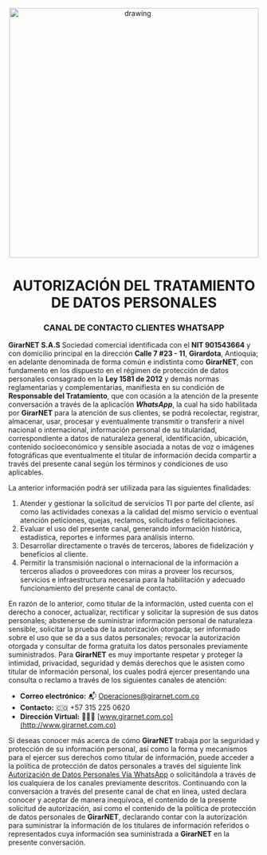 <p align="center">
  <img src="https://drive.google.com/uc?export=view&id=1IOfE1dKrdg5ScKsoBxPqvmS-VMbQaKjb" alt="drawing" width="500"/>
</p>

<h1 align="center">AUTORIZACIÓN DEL TRATAMIENTO DE DATOS PERSONALES</h1>
<h3 align="center">CANAL DE CONTACTO CLIENTES WHATSAPP</h3>


**GirarNET S.A.S** Sociedad comercial identificada con el **NIT 901543664** y con domicilio principal en la dirección **Calle 7 #23 - 11**, **Girardota**, Antioquia; en adelante denominada de forma común e indistinta como **GirarNET**, con fundamento en los dispuesto en el régimen de protección de datos personales consagrado en la **Ley 1581 de 2012** y demás normas reglamentarias y complementarias, manifiesta en su condición de **Responsable del Tratamiento**, que con ocasión a la atención de la presente conversación a través de la aplicación ***WhatsApp***, la cual ha sido habilitada por **GirarNET** para la atención de sus clientes, se podrá recolectar, registrar, almacenar, usar, procesar y eventualmente transmitir o transferir a nivel nacional o internacional, información personal de su titularidad, correspondiente a datos de naturaleza general, identificación, ubicación, contenido socioeconómico y sensible asociada a notas de voz o imágenes fotográficas que eventualmente el titular de información decida compartir a través del presente canal según los términos y condiciones de uso aplicables.

La anterior información podrá ser utilizada para las siguientes finalidades:

1. Atender y gestionar la solicitud de servicios TI por parte del cliente, así como las actividades conexas a la calidad del mismo servicio o eventual atención peticiones, quejas, reclamos, solicitudes o felicitaciones.
2. Evaluar el uso del presente canal, generando información histórica, estadística, reportes e informes para análisis interno.
3. Desarrollar directamente o través de terceros, labores de fidelización y beneficios al cliente.
4. Permitir la transmisión nacional o internacional de la información a terceros aliados o proveedores con miras a proveer los recursos, servicios e infraestructura necesaria para la habilitación y adecuado funcionamiento del presente canal de contacto.

En razón de lo anterior, como titular de la información, usted cuenta con el derecho a conocer, actualizar, rectificar y solicitar la supresión de sus datos personales; abstenerse de suministrar información personal de naturaleza sensible, solicitar la prueba de la autorización otorgada; ser informado sobre el uso que se da a sus datos personales; revocar la autorización otorgada y consultar de forma gratuita los datos personales previamente suministrados. Para **GirarNET** es muy importante respetar y proteger la intimidad, privacidad, seguridad y demás derechos que le asisten como titular de información personal, los cuales podrá ejercer presentando una consulta o reclamo a través de los siguientes canales de atención:

- **Correo electrónico:** 📬 Operaciones@girarnet.com.co
- **Contacto:** 🇨🇴 +57 315 225 0620
- **Dirección Virtual:** 👩🏾‍💻 [www.girarnet.com.co](http://www.girarnet.com.co)

Si deseas conocer más acerca de cómo **GirarNET** trabaja por la seguridad y protección de su información personal, así como la forma y mecanismos para el ejercer sus derechos como titular de información, puede acceder a la política de protección de datos personales a través del siguiente link  [Autorización de Datos Personales Vía WhatsApp](https://github.com/girarnetsas/Autorizacion-Tratamiento-Datos-Personales) o solicitándola a través de los cualquiera de los canales previamente descritos. Continuando con la conversación a través del presente canal de chat en línea, usted declara conocer y aceptar de manera inequívoca, el contenido de la presente solicitud de autorización, así como el contenido de la política de protección de datos personales de **GirarNET**, declarando contar con la autorización para suministrar la información de los titulares
de información referidos o representados cuya información sea suministrada a **GirarNET** en la presente conversación.
